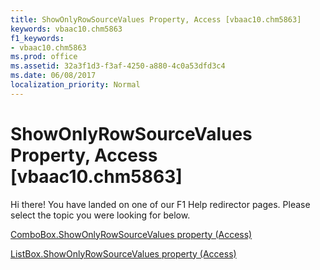 ```yaml
---
title: ShowOnlyRowSourceValues Property, Access [vbaac10.chm5863]
keywords: vbaac10.chm5863
f1_keywords:
- vbaac10.chm5863
ms.prod: office
ms.assetid: 32a3f1d3-f3af-4250-a880-4c0a53dfd3c4
ms.date: 06/08/2017
localization_priority: Normal
---
```



# ShowOnlyRowSourceValues Property, Access [vbaac10.chm5863]

Hi there! You have landed on one of our F1 Help redirector pages. Please select the topic you were looking for below.

[ComboBox.ShowOnlyRowSourceValues property (Access)](http://msdn.microsoft.com/library/3400539d-64c2-bd83-6d82-b70bf9ba6654%28Office.15%29.aspx)

[ListBox.ShowOnlyRowSourceValues property (Access)](http://msdn.microsoft.com/library/35fc7924-ba76-d322-99ae-f5e355536bc0%28Office.15%29.aspx)


